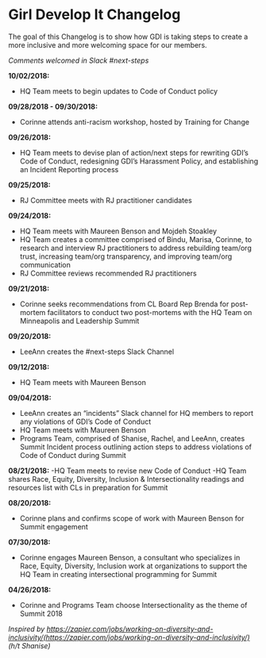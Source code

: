 # Girl Develop It Changelog

The goal of this Changelog is to show how GDI is taking steps to create a more inclusive and more welcoming space for our members. 

_Comments welcomed in Slack #next-steps_

**10/02/2018:** 
- HQ Team meets to begin updates to Code of Conduct policy 

**09/28/2018 - 09/30/2018:** 
- Corinne attends anti-racism workshop, hosted by Training for Change

**09/26/2018:**
- HQ Team meets to devise plan of action/next steps for rewriting GDI’s Code of Conduct, redesigning GDI’s Harassment Policy, and establishing an Incident Reporting process

**09/25/2018:** 
- RJ Committee meets with RJ practitioner candidates

**09/24/2018:**
- HQ Team meets with Maureen Benson and Mojdeh Stoakley
- HQ Team creates a committee comprised of Bindu, Marisa, Corinne, to research and interview RJ practitioners to address rebuilding team/org trust, increasing team/org transparency, and improving team/org communication
- RJ Committee reviews recommended RJ practitioners

**09/21/2018:**
- Corinne seeks recommendations from CL Board Rep Brenda for post-mortem facilitators to conduct two post-mortems with the HQ Team on Minneapolis and Leadership Summit

**09/20/2018:**
- LeeAnn creates the #next-steps Slack Channel

**09/12/2018:**
- HQ Team meets with Maureen Benson

**09/04/2018:**
- LeeAnn creates an “incidents” Slack channel for HQ members to report any violations of GDI’s Code of Conduct
- HQ Team meets with Maureen Benson
- Programs Team, comprised of Shanise, Rachel, and LeeAnn, creates Summit Incident process outlining action steps to address violations of Code of Conduct during Summit

**08/21/2018:**
-HQ Team meets to revise new Code of Conduct
-HQ Team shares Race, Equity, Diversity, Inclusion & Intersectionality readings and resources list with CLs in preparation for Summit

**08/20/2018:**
- Corinne plans and confirms scope of work with Maureen Benson for Summit engagement

**07/30/2018:**
- Corinne engages Maureen Benson, a consultant who specializes in Race, Equity, Diversity, Inclusion work at organizations to support the HQ Team in creating intersectional programming for Summit 

**04/26/2018:**
- Corinne and Programs Team choose Intersectionality as the theme of Summit 2018
 
_Inspired by https://zapier.com/jobs/working-on-diversity-and-inclusivity/(https://zapier.com/jobs/working-on-diversity-and-inclusivity/) (h/t Shanise)_

